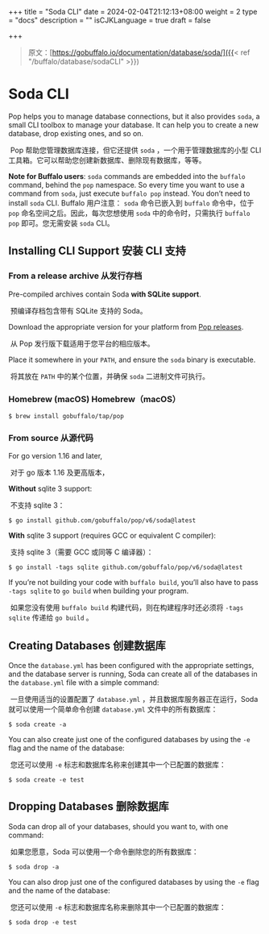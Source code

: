 +++
title = "Soda CLI"
date = 2024-02-04T21:12:13+08:00
weight = 2
type = "docs"
description = ""
isCJKLanguage = true
draft = false

+++

> 原文：[https://gobuffalo.io/documentation/database/soda/]({{< ref "/buffalo/database/sodaCLI" >}})

# Soda CLI

Pop helps you to manage database connections, but it also provides `soda`, a small CLI toolbox to manage your database. It can help you to create a new database, drop existing ones, and so on.

​	Pop 帮助您管理数据库连接，但它还提供 `soda` ，一个用于管理数据库的小型 CLI 工具箱。它可以帮助您创建新数据库、删除现有数据库，等等。

**Note for Buffalo users**: `soda` commands are embedded into the `buffalo` command, behind the `pop` namespace. So every time you want to use a command from `soda`, just execute `buffalo pop` instead. You don’t need to install `soda` CLI.
Buffalo 用户注意： `soda` 命令已嵌入到 `buffalo` 命令中，位于 `pop` 命名空间之后。因此，每次您想使用 `soda` 中的命令时，只需执行 `buffalo pop` 即可。您无需安装 `soda` CLI。

## Installing CLI Support 安装 CLI 支持 

### From a release archive 从发行存档 

Pre-compiled archives contain Soda **with SQLite support**.

​	预编译存档包含带有 SQLite 支持的 Soda。

Download the appropriate version for your platform from [Pop releases](https://github.com/gobuffalo/pop/releases).

​	从 Pop 发行版下载适用于您平台的相应版本。

Place it somewhere in your `PATH`, and ensure the `soda` binary is executable.

​	将其放在 `PATH` 中的某个位置，并确保 `soda` 二进制文件可执行。

### Homebrew (macOS) Homebrew（macOS）

```console
$ brew install gobuffalo/tap/pop
```

### From source 从源代码 

For go version 1.16 and later,

​	对于 go 版本 1.16 及更高版本，

**Without** sqlite 3 support:

​	不支持 sqlite 3：

```console
$ go install github.com/gobuffalo/pop/v6/soda@latest
```

**With** sqlite 3 support (requires GCC or equivalent C compiler):

​	支持 sqlite 3（需要 GCC 或同等 C 编译器）：

```console
$ go install -tags sqlite github.com/gobuffalo/pop/v6/soda@latest
```

If you’re not building your code with `buffalo build`, you’ll also have to pass `-tags sqlite` to `go build` when building your program.

​	如果您没有使用 `buffalo build` 构建代码，则在构建程序时还必须将 `-tags sqlite` 传递给 `go build` 。

## Creating Databases 创建数据库 

Once the `database.yml` has been configured with the appropriate settings, and the database server is running, Soda can create all of the databases in the `database.yml` file with a simple command:

​	一旦使用适当的设置配置了 `database.yml` ，并且数据库服务器正在运行，Soda 就可以使用一个简单命令创建 `database.yml` 文件中的所有数据库：

```console
$ soda create -a
```

You can also create just one of the configured databases by using the `-e` flag and the name of the database:

​	您还可以使用 `-e` 标志和数据库名称来创建其中一个已配置的数据库：

```console
$ soda create -e test
```

## Dropping Databases 删除数据库 

Soda can drop all of your databases, should you want to, with one command:

​	如果您愿意，Soda 可以使用一个命令删除您的所有数据库：

```console
$ soda drop -a
```

You can also drop just one of the configured databases by using the `-e` flag and the name of the database:

​	您还可以使用 `-e` 标志和数据库名称来删除其中一个已配置的数据库：

```console
$ soda drop -e test
```
